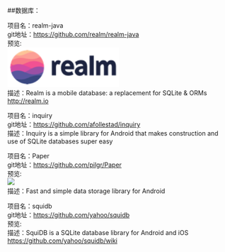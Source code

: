 
##数据库：<br>




项目名：realm-java<br>
git地址：https://github.com/realm/realm-java<br>
预览:<br>
<img src="https://github.com/realm/realm-java/raw/master/logo.png" width="50%"/><br>
描述：Realm is a mobile database: a replacement for SQLite & ORMs http://realm.io<br>

项目名：inquiry<br>
git地址：https://github.com/afollestad/inquiry<br>
描述：Inquiry is a simple library for Android that makes construction and use of SQLite databases super easy<br>

项目名：Paper<br>
git地址：https://github.com/pilgr/Paper<br>
预览:<br>
<img src="https://github.com/pilgr/Paper/raw/master/paper_icon.png" width="30%"/><br>
描述：Fast and simple data storage library for Android<br>


项目名：squidb<br>
git地址：https://github.com/yahoo/squidb<br>
预览:<br>
描述：SquiDB is a SQLite database library for Android and iOS https://github.com/yahoo/squidb/wiki<br>
